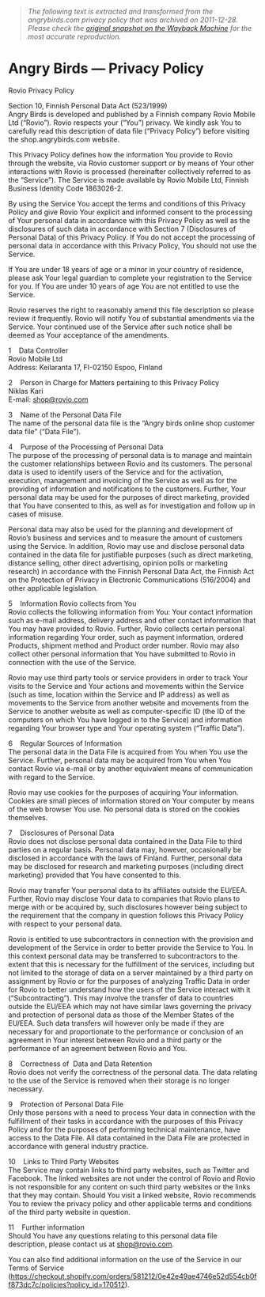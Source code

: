 > *The following text is extracted and transformed from the angrybirds.com privacy policy that was archived on 2011-12-28. Please check the [original snapshot on the Wayback Machine](https://web.archive.org/web/20111228113039id_/http%3A//shop.angrybirds.com/pages/privacy-policy) for the most accurate reproduction.*

# Angry Birds — Privacy Policy

Rovio Privacy Policy

Section 10, Finnish Personal Data Act (523/1999)  
Angry Birds is developed and published by a Finnish company Rovio Mobile Ltd (“Rovio”). Rovio respects your (“You”) privacy. We kindly ask You to carefully read this description of data file (“Privacy Policy”) before visiting the shop.angrybirds.com website.

This Privacy Policy defines how the information You provide to Rovio through the website, via Rovio customer support or by means of Your other interactions with Rovio is processed (hereinafter collectively referred to as the “Service”). The Service is made available by Rovio Mobile Ltd, Finnish Business Identity Code 1863026-2.

By using the Service You accept the terms and conditions of this Privacy Policy and give Rovio Your explicit and informed consent to the processing of Your personal data in accordance with this Privacy Policy as well as the disclosures of such data in accordance with Section 7 (Disclosures of Personal Data) of this Privacy Policy. If You do not accept the processing of personal data in accordance with this Privacy Policy, You should not use the Service.

If You are under 18 years of age or a minor in your country of residence, please ask Your legal guardian to complete your registration to the Service for you. If You are under 10 years of age You are not entitled to use the Service.

Rovio reserves the right to reasonably amend this file description so please review it frequently. Rovio will notify You of substantial amendments via the Service. Your continued use of the Service after such notice shall be deemed as Your acceptance of the amendments.

1    Data Controller   
Rovio Mobile Ltd  
Address: Keilaranta 17, FI-02150 Espoo, Finland 

2    Person in Charge for Matters pertaining to this Privacy Policy  
Niklas Kari  
E-mail: shop@rovio.com

3    Name of the Personal Data File   
The name of the personal data file is the “Angry birds online shop customer data file” (“Data File”).

4    Purpose of the Processing of Personal Data  
The purpose of the processing of personal data is to manage and maintain the customer relationships between Rovio and its customers. The personal data is used to identify users of the Service and for the activation, execution, management and invoicing of the Service as well as for the providing of information and notifications to the customers. Further, Your personal data may be used for the purposes of direct marketing, provided that You have consented to this, as well as for investigation and follow up in cases of misuse.

Personal data may also be used for the planning and development of Rovio’s business and services and to measure the amount of customers using the Service. In addition, Rovio may use and disclose personal data contained in the data file for justifiable purposes (such as direct marketing, distance selling, other direct advertising, opinion polls or marketing research) in accordance with the Finnish Personal Data Act, the Finnish Act on the Protection of Privacy in Electronic Communications (516/2004) and other applicable legislation.

5    Information Rovio collects from You  
Rovio collects the following information from You: Your contact information such as e-mail address, delivery address and other contact information that You may have provided to Rovio. Further, Rovio collects certain personal information regarding Your order, such as payment information, ordered Products, shipment method and Product order number. Rovio may also collect other personal information that You have submitted to Rovio in connection with the use of the Service.

Rovio may use third party tools or service providers in order to track Your visits to the Service and Your actions and movements within the Service (such as time, location within the Service and IP address) as well as movements to the Service from another website and movements from the Service to another website as well as computer-specific ID (the ID of the computers on which You have logged in to the Service) and information regarding Your browser type and Your operating system (“Traffic Data”).

6    Regular Sources of Information   
The personal data in the Data File is acquired from You when You use the Service. Further, personal data may be acquired from You when You contact Rovio via e-mail or by another equivalent means of communication with regard to the Service.

Rovio may use cookies for the purposes of acquiring Your information. Cookies are small pieces of information stored on Your computer by means of the web browser You use. No personal data is stored on the cookies themselves.

7    Disclosures of Personal Data  
Rovio does not disclose personal data contained in the Data File to third parties on a regular basis. Personal data may, however, occasionally be disclosed in accordance with the laws of Finland. Further, personal data may be disclosed for research and marketing purposes (including direct marketing) provided that You have consented to this.

Rovio may transfer Your personal data to its affiliates outside the EU/EEA. Further, Rovio may disclose Your data to companies that Rovio plans to merge with or be acquired by, such disclosures however being subject to the requirement that the company in question follows this Privacy Policy with respect to your personal data.

Rovio is entitled to use subcontractors in connection with the provision and development of the Service in order to better provide the Service to You. In this context personal data may be transferred to subcontractors to the extent that this is necessary for the fulfillment of the services, including but not limited to the storage of data on a server maintained by a third party on assignment by Rovio or for the purposes of analyzing Traffic Data in order for Rovio to better understand how the users of the Service interact with it (“Subcontracting”). This may involve the transfer of data to countries outside the EU/EEA which may not have similar laws governing the privacy and protection of personal data as those of the Member States of the EU/EEA. Such data transfers will however only be made if they are necessary for and proportionate to the performance or conclusion of an agreement in Your interest between Rovio and a third party or the performance of an agreement between Rovio and You.

8    Correctness of  Data and Data Retention  
Rovio does not verify the correctness of the personal data. The data relating to the use of the Service is removed when their storage is no longer necessary.

9    Protection of Personal Data File  
Only those persons with a need to process Your data in connection with the fulfillment of their tasks in accordance with the purposes of this Privacy Policy and for the purposes of performing technical maintenance, have access to the Data File. All data contained in the Data File are protected in accordance with general industry practice.

10    Links to Third Party Websites  
The Service may contain links to third party websites, such as Twitter and Facebook. The linked websites are not under the control of Rovio and Rovio is not responsible for any content on such third party websites or the links that they may contain. Should You visit a linked website, Rovio recommends You to review the privacy policy and other applicable terms and conditions of the third party website in question.

11    Further information  
Should You have any questions relating to this personal data file description, please contact us at shop@rovio.com.

You can also find additional information on the use of the Service in our Terms of Service (https://checkout.shopify.com/orders/581212/0e42e49ae4746e52d554cb0ff873dc7c/policies?policy_id=170512).
